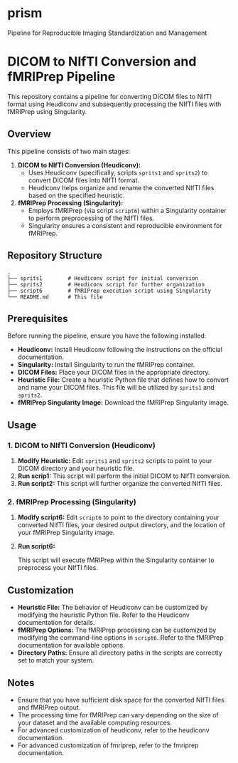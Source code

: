 # prism
Pipeline for Reproducible Imaging Standardization and Management

# DICOM to NIfTI Conversion and fMRIPrep Pipeline

This repository contains a pipeline for converting DICOM files to NIfTI format using Heudiconv and subsequently processing the NIfTI files with fMRIPrep using Singularity.

## Overview

This pipeline consists of two main stages:

1.  **DICOM to NIfTI Conversion (Heudiconv):**
    * Uses Heudiconv (specifically, scripts `sprits1` and `sprits2`) to convert DICOM files into NIfTI format.
    * Heudiconv helps organize and rename the converted NIfTI files based on the specified heuristic.
2.  **fMRIPrep Processing (Singularity):**
    * Employs fMRIPrep (via script `script6`) within a Singularity container to perform preprocessing of the NIfTI files.
    * Singularity ensures a consistent and reproducible environment for fMRIPrep.

## Repository Structure

```
.
├── sprits1        # Heudiconv script for initial conversion
├── sprits2        # Heudiconv script for further organization
├── script6        # fMRIPrep execution script using Singularity
└── README.md      # This file
```

## Prerequisites

Before running the pipeline, ensure you have the following installed:

* **Heudiconv:** Install Heudiconv following the instructions on the official documentation.
* **Singularity:** Install Singularity to run the fMRIPrep container.
* **DICOM Files:** Place your DICOM files in the appropriate directory.
* **Heuristic File:** Create a heuristic Python file that defines how to convert and name your DICOM files. This file will be utilized by `sprits1` and `sprits2`.
* **fMRIPrep Singularity Image:** Download the fMRIPrep Singularity image.

## Usage

### 1. DICOM to NIfTI Conversion (Heudiconv)

1.  **Modify Heuristic:** Edit `sprits1` and `sprits2` scripts to point to your DICOM directory and your heuristic file.
2.  **Run scrip1:**
    This script will perform the initial DICOM to NIfTI conversion.
3.  **Run script2:**
    This script will further organize the converted NIfTI files.

### 2. fMRIPrep Processing (Singularity)

1.  **Modify script6:** Edit `script6` to point to the directory containing your converted NIfTI files, your desired output directory, and the location of your fMRIPrep Singularity image.
2.  **Run script6:**

    This script will execute fMRIPrep within the Singularity container to preprocess your NIfTI files.

## Customization

* **Heuristic File:** The behavior of Heudiconv can be customized by modifying the heuristic Python file. Refer to the Heudiconv documentation for details.
* **fMRIPrep Options:** The fMRIPrep processing can be customized by modifying the command-line options in `script6`. Refer to the fMRIPrep documentation for available options.
* **Directory Paths:** Ensure all directory paths in the scripts are correctly set to match your system.

## Notes

* Ensure that you have sufficient disk space for the converted NIfTI files and fMRIPrep output.
* The processing time for fMRIPrep can vary depending on the size of your dataset and the available computing resources.
* For advanced customization of heudiconv, refer to the heudiconv documentation.
* For advanced customization of fmriprep, refer to the fmriprep documentation.
```
